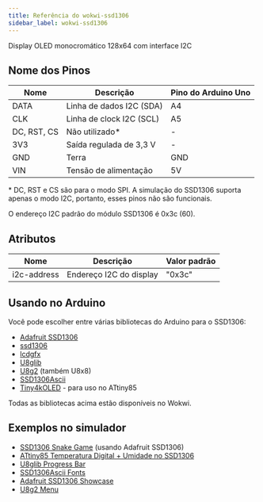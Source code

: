 ```yaml
---
title: Referência do wokwi-ssd1306
sidebar_label: wokwi-ssd1306
---
```


Display OLED monocromático 128x64 com interface I2C

<wokwi-ssd1306 />

## Nome dos Pinos

| Nome        | Descrição                  | Pino do Arduino Uno |
| ----------- | -------------------------- | ------------------- |
| DATA        | Linha de dados I2C (SDA)   | A4                  |
| CLK         | Linha de clock I2C (SCL)   | A5                  |
| DC, RST, CS | Não utilizado\*            | -                   |
| 3V3         | Saída regulada de 3,3 V    | -                   |
| GND         | Terra                      | GND                 |
| VIN         | Tensão de alimentação      | 5V                  |

\* DC, RST e CS são para o modo SPI. A simulação do SSD1306 suporta apenas o modo I2C, portanto, esses pinos não são funcionais.

O endereço I2C padrão do módulo SSD1306 é 0x3c (60).

## Atributos

| Nome        | Descrição                  | Valor padrão  |
| ----------- | -------------------------- | ------------- |
| i2c-address | Endereço I2C do display    | "0x3c"        |

## Usando no Arduino

Você pode escolher entre várias bibliotecas do Arduino para o SSD1306:

- [Adafruit SSD1306](https://wokwi.com/arduino/libraries/Adafruit_SSD1306)
- [ssd1306](https://wokwi.com/arduino/libraries/ssd1306)
- [lcdgfx](https://wokwi.com/arduino/libraries/lcdgfx)
- [U8glib](https://github.com/olikraus/u8glib)
- [U8g2](https://github.com/olikraus/u8g2) (também U8x8)
- [SSD1306Ascii](https://github.com/greiman/SSD1306Ascii)
- [Tiny4kOLED](https://www.arduino.cc/reference/en/libraries/tiny4koled/) - para uso no ATtiny85

Todas as bibliotecas acima estão disponíveis no Wokwi.

## Exemplos no simulador

- [SSD1306 Snake Game](https://wokwi.com/projects/296135008348799496) (usando Adafruit SSD1306)
- [ATtiny85 Temperatura Digital + Umidade no SSD1306](https://wokwi.com/projects/292900020514980360)
- [U8glib Progress Bar](https://wokwi.com/projects/300867986768527882)
- [SSD1306Ascii Fonts](https://wokwi.com/projects/291197274604700168)
- [Adafruit SSD1306 Showcase](https://wokwi.com/arduino/libraries/Adafruit_SSD1306/ssd1306_128x64_i2c)
- [U8g2 Menu](https://wokwi.com/projects/291572875238834696)
